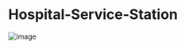 # Hospital-Service-Station
![image](https://github.com/neha13rana/Hospital-Service-Station/assets/121093178/5ae85c8e-3359-43cf-8ba1-1dc4b91f2f6d)

